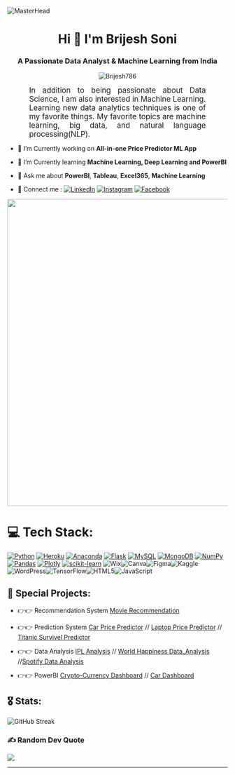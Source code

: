 ![MasterHead](https://editor.analyticsvidhya.com/uploads/17847clicdata.gif)
<h1 align="center">Hi 🙋 I'm Brijesh Soni</h1>
<h3 align="center">A Passionate Data Analyst & Machine Learning from India</h3>

<p align="center"> <img src="https://komarev.com/ghpvc/?username=Birjesh786&label=Profile%20views&color=0e75b6&style=flat" alt="Brijesh786" /> </p>



<p align:"center" style="text-align: justify; margin: 0 50px; font-size: 17px;" >
   In addition to being passionate about Data Science, I am also interested in Machine Learning. Learning new data analytics techniques is one of my favorite things. My favorite topics are machine learning, big data, and natural language processing(NLP).
<br>

- 🔭 I’m Currently working on **All-in-one Price Predictor ML App**

- 🌱 I’m Currently learning **Machine Learning, Deep Learning and PowerBI**

- 💬 Ask me about **PowerBI**, **Tableau**, **Excel365**, **Machine Learning**

- 🔗 Connect me : [![LinkedIn](https://img.shields.io/badge/LinkedIn-%230077B5.svg?logo=linkedin&logoColor=white)](https://www.linkedin.com/in/brijeshsoni007/) [![Instagram](https://img.shields.io/badge/website-%231877F2.svg?logo=website&logoColor=white)](https://birjesh786-digital-resume-app-xqwkda.streamlit.app/) [![Facebook](https://img.shields.io/badge/Facebook-%231877F2.svg?logo=Facebook&logoColor=white)](https://www.facebook.com/brijesh.soni786) 



<p align="center"> <img width="700px" src="https://blog.qatestlab.com/wp-content/uploads/2020/01/ML_example.gif"/> </p>


# 💻 Tech Stack:
[![Python](https://img.shields.io/badge/python-3670A0?style=for-the-badge&logo=python&logoColor=ffdd54)](https://www.python.org/doc/)   [![Heroku](https://img.shields.io/badge/heroku-%23430098.svg?style=for-the-badge&logo=heroku&logoColor=white)](https://devcenter.heroku.com/) [![Anaconda](https://img.shields.io/badge/Anaconda-%2344A833.svg?style=for-the-badge&logo=anaconda&logoColor=white)](https://www.anaconda.com/products/distribution) [![Flask](https://img.shields.io/badge/flask-%23000.svg?style=for-the-badge&logo=flask&logoColor=white)](https://flask.palletsprojects.com/en/2.2.x/) [![MySQL](https://img.shields.io/badge/mysql-%2300f.svg?style=for-the-badge&logo=mysql&logoColor=white)](https://dev.mysql.com/doc/) [![MongoDB](https://img.shields.io/badge/MongoDB-%234ea94b.svg?style=for-the-badge&logo=mongodb&logoColor=white)](https://www.mongodb.com/docs/)   [![NumPy](https://img.shields.io/badge/numpy-%23013243.svg?style=for-the-badge&logo=numpy&logoColor=white)](https://pypi.org/project/numpy/) [![Pandas](https://img.shields.io/badge/pandas-%23150458.svg?style=for-the-badge&logo=pandas&logoColor=white)](https://pypi.org/project/pandas/) [![Plotly](https://img.shields.io/badge/Plotly-%233F4F75.svg?style=for-the-badge&logo=plotly&logoColor=white)](https://pypi.org/project/plotly/) [![scikit-learn](https://img.shields.io/badge/scikit--learn-%23F7931E.svg?style=for-the-badge&logo=scikit-learn&logoColor=white)](https://pypi.org/project/scikit-learn/)	![Wix](https://img.shields.io/badge/wix-000?style=for-the-badge&logo=wix&logoColor=white)![Canva](https://img.shields.io/badge/Canva-%2300C4CC.svg?style=for-the-badge&logo=Canva&logoColor=white)![Figma](https://img.shields.io/badge/figma-%23F24E1E.svg?style=for-the-badge&logo=figma&logoColor=white)![Kaggle](https://img.shields.io/badge/Kaggle-035a7d?style=for-the-badge&logo=kaggle&logoColor=white)	![WordPress](https://img.shields.io/badge/WordPress-%23117AC9.svg?style=for-the-badge&logo=WordPress&logoColor=white)![TensorFlow](https://img.shields.io/badge/TensorFlow-%23FF6F00.svg?style=for-the-badge&logo=TensorFlow&logoColor=white)![HTML5](https://img.shields.io/badge/html5-%23E34F26.svg?style=for-the-badge&logo=html5&logoColor=white)![JavaScript](https://img.shields.io/badge/javascript-%23323330.svg?style=for-the-badge&logo=javascript&logoColor=%23F7DF1E)




## 🤖 Special Projects:

- 👉👉 Recommendation System <a href="https://github.com/Birjesh786/MovieRecommenderApp">Movie Recommendation</a>

- 👉👉 Prediction System <a href="https://github.com/Birjesh786/Car_Price_Predictor">Car Price Predictor</a> // <a href="https://github.com/Birjesh786/Laptop-Price-Predictor">Laptop Price Predictor</a> // <a href="https://github.com/Birjesh786/Titanic_Survivel-Predt_Analysis">Titanic Survivel Predictor</a>

- 👉👉 Data Analysis <a href="https://github.com/Birjesh786/IPL-Data-Analysis">IPL Analysis</a> // <a href="https://github.com/Birjesh786/World_Happiness_Data_Analysis_2021-2022">World Happiness Data_Analysis</a> //<a href="https://github.com/Birjesh786/SpotifyDataAnalysis">Spotify Data Analysis</a>

- 👉👉 PowerBI <a href="https://github.com/Birjesh786/Crypto-Currency_Dashboard">Crypto-Currency Dashboard</a> // <a href="https://github.com/Birjesh786/Car_Dashboard">Car Dashboard</a>



## 🎖️ Stats:

![GitHub Streak](https://streak-stats.demolab.com?user=Brijesh786&count_private=true&theme=vue_radius=20)
   
   
   
    
<!-- Begin Footer -->
<!-- Icons Resources -->

   
### ✍️ Random Dev Quote
![](https://quotes-github-readme.vercel.app/api?type=horizontal&theme=radical)

---

























